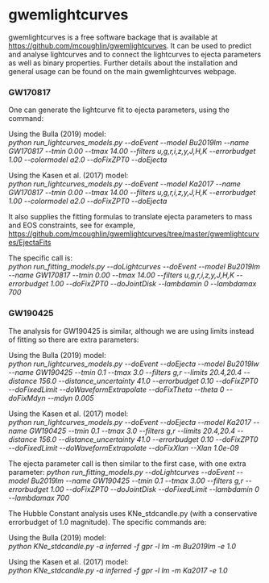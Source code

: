# gwemlightcurves  

gwemlightcurves is a free software backage that is available at https://github.com/mcoughlin/gwemlightcurves. It can be used to predict and analyse lightcurves and to connect the lightcurves to ejecta parameters as well as binary properties. Further details about the installation and general usage can be found on the main gwemlightcurves webpage. 

### GW170817

One can generate the lightcurve fit to ejecta parameters, using the command:  

Using the Bulla (2019) model:  
*python run_lightcurves_models.py --doEvent --model Bu2019lm --name GW170817 --tmin 0.00 --tmax 14.00 --filters u,g,r,i,z,y,J,H,K --errorbudget 1.00 --colormodel a2.0  --doFixZPT0 --doEjecta*

Using the Kasen et al. (2017) model:  
*python run_lightcurves_models.py --doEvent --model Ka2017 --name GW170817 --tmin 0.00 --tmax 14.00 --filters u,g,r,i,z,y,J,H,K --errorbudget 1.00 --colormodel a2.0  --doFixZPT0 --doEjecta*

It also supplies the fitting formulas to translate ejecta parameters to mass and EOS constraints, see for example,
https://github.com/mcoughlin/gwemlightcurves/tree/master/gwemlightcurves/EjectaFits

The specific call is:  
*python run_fitting_models.py --doLightcurves --doEvent --model Bu2019lm --name GW170817 --tmin 0.00 --tmax 14.00 --filters u,g,r,i,z,y,J,H,K --errorbudget 1.00  --doFixZPT0 --doJointDisk --lambdamin 0 --lambdamax 700*

### GW190425

The analysis for GW190425 is similar, although we are using limits instead of fitting so there are extra parameters:  

Using the Bulla (2019) model:  
*python run_lightcurves_models.py --doEvent --doEjecta --model Bu2019lw --name GW190425 --tmin 0.1 --tmax 3.0 --filters g,r --limits 20.4,20.4 --distance 156.0 --distance_uncertainty 41.0 --errorbudget 0.10 --doFixZPT0 --doFixedLimit --doWaveformExtrapolate --doFixTheta --theta 0 --doFixMdyn --mdyn 0.005*

Using the Kasen et al. (2017) model:  
*python run_lightcurves_models.py --doEvent --doEjecta --model Ka2017 --name GW190425 --tmin 0.1 --tmax 3.0 --filters g,r --limits 20.4,20.4 --distance 156.0 --distance_uncertainty 41.0 --errorbudget 0.10 --doFixZPT0 --doFixedLimit --doWaveformExtrapolate --doFixXlan --Xlan 1.0e-09*

The ejecta parameter call is then similar to the first case, with one extra parameter:
*python run_fitting_models.py --doLightcurves --doEvent --model Bu2019lm --name GW190425 --tmin 0.1 --tmax 3.00 --filters g,r --errorbudget 1.00  --doFixZPT0 --doJointDisk --doFixedLimit --lambdamin 0 --lambdamax 700*


The Hubble Constant analysis uses KNe_stdcandle.py (with a conservative errorbudget of 1.0 magnitude). The specific commands are:  

Using the Bulla (2019) model:  
*python KNe_stdcandle.py -a inferred -f gpr -l lm -m Bu2019lm -e 1.0*

Using the Kasen et al. (2017) model:  
*python KNe_stdcandle.py -a inferred -f gpr -l lm -m Ka2017 -e 1.0*

